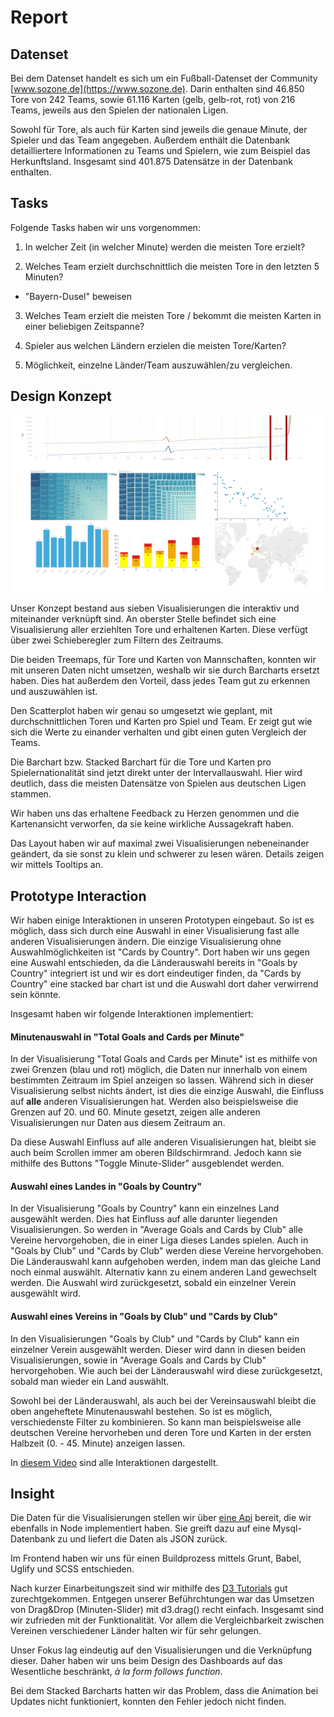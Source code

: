 # Report

## Datenset

Bei dem Datenset handelt es sich um ein Fußball-Datenset der Community [www.sozone.de](https://www.sozone.de). Darin enthalten sind 46.850 Tore von 242 Teams, sowie 61.116 Karten (gelb, gelb-rot, rot) von 216 Teams, jeweils aus den Spielen der nationalen Ligen.  

Sowohl für Tore, als auch für Karten sind jeweils die genaue Minute, der Spieler und das Team angegeben. Außerdem enthält die Datenbank detailliertere Informationen zu Teams und Spielern, wie zum Beispiel das Herkunftsland. Insgesamt sind 401.875 Datensätze in der Datenbank enthalten.

## Tasks

Folgende Tasks haben wir uns vorgenommen:

1. In welcher Zeit (in welcher Minute) werden die meisten Tore erzielt?

2. Welches Team erzielt durchschnittlich die meisten Tore in den letzten 5 Minuten?
  * "Bayern-Dusel" beweisen

3. Welches Team erzielt die meisten Tore / bekommt die meisten Karten in einer beliebigen Zeitspanne?

4. Spieler aus welchen Ländern erzielen die meisten Tore/Karten?

5. Möglichkeit, einzelne Länder/Team auszuwählen/zu vergleichen.

## Design Konzept

![Design Konzept](design.png)

Unser Konzept bestand aus sieben Visualisierungen die interaktiv und miteinander verknüpft sind.
An oberster Stelle befindet sich eine Visualisierung aller erziehlten Tore und erhaltenen Karten. Diese verfügt über zwei Schieberegler zum Filtern des Zeitraums.

Die beiden Treemaps, für Tore und Karten von Mannschaften, konnten wir mit unseren Daten nicht umsetzen, weshalb wir sie durch Barcharts ersetzt haben. Dies hat außerdem den Vorteil, dass jedes Team gut zu erkennen und auszuwählen ist.

Den Scatterplot haben wir genau so umgesetzt wie geplant, mit durchschnittlichen Toren und Karten pro Spiel und Team. Er zeigt gut wie sich die Werte zu einander verhalten und gibt einen guten Vergleich der Teams.

Die Barchart bzw. Stacked Barchart für die Tore und Karten pro Spielernationalität sind jetzt direkt unter der Intervallauswahl.
Hier wird deutlich, dass die meisten Datensätze von Spielen aus deutschen Ligen stammen.

Wir haben uns das erhaltene Feedback zu Herzen genommen und die Kartenansicht verworfen, da sie keine wirkliche Aussagekraft haben.

Das Layout haben wir auf maximal zwei Visualisierungen nebeneinander geändert, da sie sonst zu klein und schwerer zu lesen wären. Details zeigen wir mittels Tooltips an.

## Prototype Interaction

Wir haben einige Interaktionen in unseren Prototypen eingebaut. So ist es möglich, dass sich durch eine Auswahl in einer Visualisierung fast alle anderen Visualisierungen ändern. Die einzige Visualisierung ohne Auswahlmöglichkeiten ist "Cards by Country". Dort haben wir uns gegen eine Auswahl entschieden, da die Länderauswahl bereits in "Goals by Country" integriert ist und wir es dort eindeutiger finden, da "Cards by Country" eine stacked bar chart ist und die Auswahl dort daher verwirrend sein könnte.

Insgesamt haben wir folgende Interaktionen implementiert:

#### Minutenauswahl in "Total Goals and Cards per Minute"

In der Visualisierung "Total Goals and Cards per Minute" ist es mithilfe von zwei Grenzen (blau und rot) möglich, die Daten nur innerhalb von einem bestimmten Zeitraum im Spiel anzeigen so lassen. Während sich in dieser Visualisierung selbst nichts ändert, ist dies die einzige Auswahl, die Einfluss auf **alle** anderen Visualisierungen hat. Werden also beispielsweise die Grenzen auf 20. und 60. Minute gesetzt, zeigen alle anderen Visualisierungen nur Daten aus diesem Zeitraum an.

Da diese Auswahl Einfluss auf alle anderen Visualisierungen hat, bleibt sie auch beim Scrollen immer am oberen Bildschirmrand. Jedoch kann sie mithilfe des Buttons "Toggle Minute-Slider" ausgeblendet werden.

#### Auswahl eines Landes in "Goals by Country"

In der Visualisierung "Goals by Country" kann ein einzelnes Land ausgewählt werden. Dies hat Einfluss auf alle darunter liegenden Visualisierungen. So werden in "Average Goals and Cards by Club" alle Vereine hervorgehoben, die in einer Liga dieses Landes spielen. Auch in "Goals by Club" und "Cards by Club" werden diese Vereine hervorgehoben. Die Länderauswahl kann aufgehoben werden, indem man das gleiche Land noch einmal auswählt. Alternativ kann zu einem anderen Land gewechselt werden. Die Auswahl wird zurückgesetzt, sobald ein einzelner Verein ausgewählt wird.

#### Auswahl eines Vereins in "Goals by Club" und "Cards by Club"

In den Visualisierungen "Goals by Club" und "Cards by Club" kann ein einzelner Verein ausgewählt werden. Dieser wird dann in diesen beiden Visualisierungen, sowie in "Average Goals and Cards by Club" hervorgehoben. Wie auch bei der Länderauswahl wird diese zurückgesetzt, sobald man wieder ein Land auswählt.  

Sowohl bei der Länderauswahl, als auch bei der Vereinsauswahl bleibt die oben angeheftete Minutenauswahl bestehen. So ist es möglich, verschiedenste Filter zu kombinieren. So kann man beispielsweise alle deutschen Vereine hervorheben und deren Tore und Karten in der ersten Halbzeit (0. - 45. Minute) anzeigen lassen.

In [diesem Video](https://github.com/luklapp/Soccer-DataVis-Frontend/blob/master/videos/d3_prototype_hoffmann_klappert.mov) sind alle Interaktionen dargestellt.

## Insight

Die Daten für die Visualisierungen stellen wir über [eine Api](https://github.com/luklapp/Soccer-DataVis-Frontend) bereit, die wir ebenfalls in Node implementiert haben. Sie greift dazu auf eine Mysql-Datenbank zu und liefert die Daten als JSON zurück.

Im Frontend haben wir uns für einen Buildprozess mittels Grunt, Babel, Uglify und SCSS entschieden.


Nach kurzer Einarbeitungszeit sind wir mithilfe des [D3 Tutorials](https://github.com/sgratzl/d3tutorial) gut zurechtgekommen. Entgegen unserer Beführchtungen war das Umsetzen von Drag&Drop (Minuten-Slider) mit d3.drag() recht einfach.
Insgesamt sind wir zufrieden mit der Funktionalität. Vor allem die Vergleichbarkeit zwischen Vereinen verschiedener Länder halten wir für sehr gelungen.

Unser Fokus lag eindeutig auf den Visualisierungen und die Verknüpfung dieser. Daher haben wir uns beim Design des Dashboards auf das Wesentliche beschränkt, *à la form follows function*.

Bei dem Stacked Barcharts hatten wir das Problem, dass die Animation bei Updates nicht funktioniert, konnten den Fehler jedoch nicht finden.
